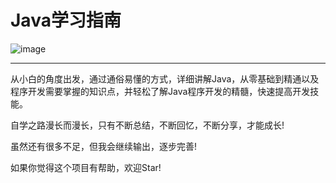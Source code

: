 # Java学习指南
![image](https://user-images.githubusercontent.com/123616755/217752938-b25b99d4-4316-4de0-922b-3e625d05c538.png)
***
从小白的角度出发，通过通俗易懂的方式，详细讲解Java，从零基础到精通以及程序开发需要掌握的知识点，并轻松了解Java程序开发的精髓，快速提高开发技能。

自学之路漫长而漫长，只有不断总结，不断回忆，不断分享，才能成长!

虽然还有很多不足，但我会继续输出，逐步完善!

如果你觉得这个项目有帮助，欢迎Star!

